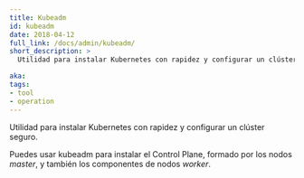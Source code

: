 ```yaml
---
title: Kubeadm
id: kubeadm
date: 2018-04-12
full_link: /docs/admin/kubeadm/
short_description: >
  Utilidad para instalar Kubernetes con rapidez y configurar un clúster seguro.

aka:
tags:
- tool
- operation
---
```

 Utilidad para instalar Kubernetes con rapidez y configurar un clúster seguro.

<!--more-->

Puedes usar kubeadm para instalar el Control Plane, formado por los nodos _master_, y también los componentes de nodos _worker_.

